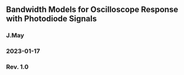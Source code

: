 ## Bandwidth Models for Oscilloscope Response with Photodiode Signals
### J.May
### 2023-01-17
### Rev. 1.0

